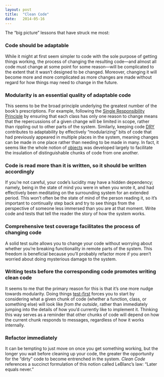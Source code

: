 ```yaml
---
layout: post
title:  "Clean Code"
date:   2014-05-16
---
```


The “big picture” lessons that have struck me most:

### Code should be adaptable

While it might at first seem simpler to code with the sole purpose of getting 
things working, the process of changing the resulting code—and almost all code 
must change at some point for some reason—will be complicated to the extent 
that it wasn’t designed to be changed. Moreover, changing it will become more 
and more complicated as more changes are made without regard for how things 
may need to change in the future.

### Modularity is an essential quality of adaptable code

This seems to be the broad principle underlying the greatest number of the 
book’s prescriptions. For example, following the [Single Responsibility 
Principle][] by ensuring that each class has only one reason to change means 
that the repercussions of a given change will be limited in scope, rather than 
rippling out to other parts of the system. Similarly, keeping code [DRY][] 
contributes to adaptability by effectively “modularizing” bits of code that had 
previously appeared in multiple places in the system, meaning changes can be 
made in one place rather than needing to be made in many. In fact, it seems 
like the whole notion of [objects][] was developed largely to facilitate the 
insulation of distinguishable chunks of code from one another.

### Code is read more than it is written, so it should be written accordingly

If you’re not careful, your code’s lucidity may have a hidden dependency; namely, 
being in the state of mind you were in when you wrote it, and had effectively 
been meditating on the surrounding system for an extended period. This won’t 
often be the state of mind of the person reading it, so it’s important to 
continually step back and try to see things from the perspective of someone less 
immersed than you are at that moment. Write code and tests that tell the reader 
the story of how the system works.

### Comprehensive test coverage facilitates the process of changing code

A solid test suite allows you to change your code without worrying about whether 
you’re breaking functionality in remote parts of the system. This freedom is 
beneficial because you’ll probably refactor more if you aren’t worried about 
doing mysterious damage to the system.

### Writing tests before the corresponding code promotes writing clean code

It seems to me that the primary reason for this is that it’s one more nudge 
towards modularity. Doing things [test-first][] forces you to start by 
considering what a given chunk of code (whether a function, class, or something 
else) will look like *from the outside*, rather than immediately jumping into 
the details of how you’d currently like to implement it. Thinking this way serves 
as a reminder that other chunks of code will depend on how the current chunk 
responds to messages, regardless of how it works internally.

### Refactor immediately

It can be tempting to just move on once you get something working, but the longer 
you wait before cleaning up your code, the greater the opportunity for the “dirty” 
code to become entrenched in the system. *Clean Code* references a succinct 
formulation of this notion called LeBlanc’s law: “Later equals never.”

[Single Responsibility Principle]: http://en.wikipedia.org/wiki/Single_responsibility_principle
[DRY]: http://en.wikipedia.org/wiki/Don't_repeat_yourself
[objects]: http://en.wikipedia.org/wiki/Object-oriented_programming
[test-first]: http://en.wikipedia.org/wiki/Test-driven_development
